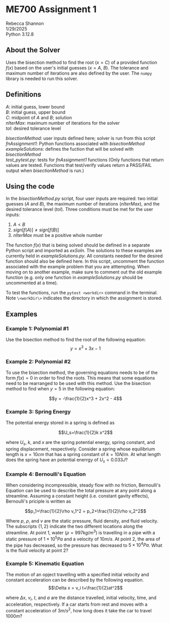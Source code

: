 
# ME700 Assignment 1

Rebecca Shannon  
1/29/2025  
Python 3.12.8

## About the Solver

Uses the bisection method to find the root $(x = C)$ of a provided function $f(x)$ based on the user's initial guesses $(x = A,~B)$. The tolerance and maximum number of iterations are also defined by the user. The `numpy` library is needed to run this solver.

## Definitions

$A$: initial guess, lower bound  
$B$: initial guess, upper bound  
$C$: midpoint of $A$ and $B$; solution  
$nIterMax$: maximum number of iterations for the solver  
$tol$: desired tolerance level

*bisectionMethod*: user inputs defined here; solver is run from this script  
*fnAssignment1*: Python functions associated with *bisectionMethod*  
*exampleSolutions*: defines the fuction that will be solved with *bisectionMethod*  
*test_pytest.py*: tests for *fnAssignment1* functions (Only functions that return values are tested. Functions that test/verify values return a PASS/FAIL output when *bisectionMethod* is run.)

## Using the code

In the *bisectionMethod.py* script, four user inputs are required: two initial guesses $(A$ and $B)$, the maximum number of iterations $(nIterMax)$, and the desired tolerance level $(tol)$. Three conditions must be met for the user inputs:

1. $A < B$
2. $sign[f(A)] \neq sign[f(B)]$
3. $nIterMax$ must be a positive whole number

The function $f(x)$ that is being solved should be defined in a separate Python script and imported as *exSoln*. The solutions to these examples are currently held in *exampleSolutions.py*. All constants needed for the desired function should also be defined here. In this script,  uncomment the function associated with the example problem that you are atttempting. When moving on to another example, make sure to comment out the old example function (e.g. only one function in *exampleSolutions.py* should be uncommented at a time).

To test the functions, run the `pytest <workdir>` command in the terminal. Note `\<workDir\>` indicates the directory in which the assignment is stored.

## Examples

### Example 1: Polynomial \#1

Use the bisection method to find the root of the following equation:  
$$y = x^3 + 3x - 1$$

### Example 2: Polynomial \#2

To use the bisection method, the governing equations needs to be of the form $f(x) = 0$ in order to find the roots. This means that some equations need to be rearranged to be used with this method. Use the bisection method to find when $y = 5$ in the following equation:

$$y = -\frac{1}{2}x^3 + 2x^2 - 4$$

### Example 3: Spring Energy

The potential energy stored in a spring is defined as

$$U_s=\frac{1}{2}k x^2$$

where $U_s$, $k$, and $x$ are the spring potential energy, spring constant, and spring displacement, respectively. Consider a spring whose equilibrium length is $x = 10cm$ that has a spring constant of $k = 10N/m$. At what length does the spring have an potential enerrgy of $U_s=0.033J$?

### Example 4: Bernoulli's Equation

When considering incompressible, steady flow with no friction, Bernoulli's Equation can be used to describe the total pressure at any point along a streamline. Assuming a constant height (i.e. constant gavity effects), Bernoulli's priciple is written as

$$p_1+\frac{1}{2}\rho v_1^2 = p_2+\frac{1}{2}\rho v_2^2$$

Where $p$, $\rho$, and $v$ are the static pressure, fluid density, and fluid velocity. The subscripts $\{1,2\}$ indicate the two different locations along the streamline. At point $1$, water $(\rho = 997 kg/m^3)$ is travelling in a pipe with a static pressure of $1\times10^5Pa$ and a velocity of $10m/s$. At point $2$, the area of the pipe has decreased, so the pressure has decreased to $5\times10^4 Pa$. What is the fluid velocity at point $2$?

### Example 5: Kinematic Equation

The motion of an opject travelling with a specified initial velocity and constant acceleration can be described by the following equation.
$$\Delta x = v_i t+\frac{1}{2}at^2$$

where $\Delta x$, $v_i$, $t$, and $a$ are the distance travelled, initial velocity, time, and acceleration, respectively. If a car starts from rest and moves with a constant acceleration of $3 m/s^2$, how long does it take the car to travel $1000 m$?

